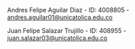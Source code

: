 Andres Felipe Aguilar Diaz - ID: 4008805 - andres.aguilar01@unicatolica.edu.co

Juan Felipe Salazar Trujillo -  ID: 408955 - juan.salazar03@unicatolica.edu.co

